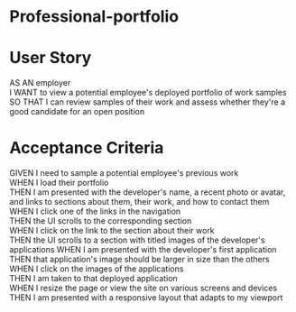 # Professional-portfolio

# User Story

AS AN employer <br>
I WANT to view a potential employee's deployed portfolio of work samples <br>
SO THAT I can review samples of their work and assess whether they're a good candidate for an open position

# Acceptance Criteria

GIVEN I need to sample a potential employee's previous work <br>
WHEN I load their portfolio <br>
THEN I am presented with the developer's name, a recent photo or avatar, and links to sections about them, their work, and how to contact them <br>
WHEN I click one of the links in the navigation <br>
THEN the UI scrolls to the corresponding section <br>
WHEN I click on the link to the section about their work <br>
THEN the UI scrolls to a section with titled images of the developer's applications
WHEN I am presented with the developer's first application <br>
THEN that application's image should be larger in size than the others <br>
WHEN I click on the images of the applications <br>
THEN I am taken to that deployed application <br>
WHEN I resize the page or view the site on various screens and devices <br>
THEN I am presented with a responsive layout that adapts to my viewport
